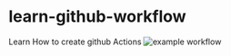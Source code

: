 # learn-github-workflow
Learn How to create github Actions
![example workflow](https://github.com/codeWriter9/learn-github-workflow/actions/learn-github-actions.yml/badge.svg)
